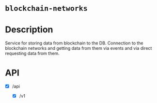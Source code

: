 # `blockchain-networks`

# Description

Service for storing data from blockchain to the DB. Connection to the blockchain networks and getting data from them via events and via direct requesting data from them.


# API

* [x] /api
    * [x] /v1

